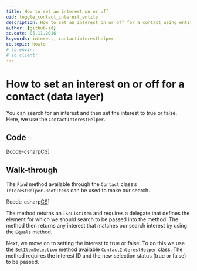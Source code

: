 ```yaml
---
title: How to set an interest on or off
uid: toggle_contact_interest_entity
description: How to set an interest on or off for a contact using entities
author: {github-id}
so.date: 05.11.2016
keywords: interest, contactinteresthelper
so.topic: howto
# so.envir:
# so.client:
---
```


# How to set an interest on or off for a contact (data layer)

You can search for an interest and then set the interest to true or false. Here, we use the `ContactInterestHelper`.

## Code

[!code-csharp[CS](includes/toggle-interest-entity.cs)]

## Walk-through

The `Find` method available through the `Contact` class’s `InterestHelper.RootItems` can be used to make our search.

[!code-csharp[CS](includes/toggle-interest-entity.cs?range=14-18)]

The method returns an `ISoListItem` and requires a delegate that defines the element for which we should search to be passed into the method. The method then returns any interest that matches our search interest by using the `Equals` method.

Next, we move on to setting the interest to true or false. To do this we use the `SetItemSelection` method available `ContactInterestHelper` class. The method requires the interest ID and the new selection status (true or false) to be passed.

